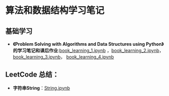 # 算法和数据结构学习笔记

## 基础学习

- **《Problem Solving with Algorithms and Data Structures using Python》 的学习笔记和课后作业**:[book_learning_1.ipynb](https://github.com/applenob/algorithm_note/blob/master/book_learning_1.ipynb)
，[book_learning_2.ipynb](https://github.com/applenob/algorithm_note/blob/master/book_learning_2.ipynb)，[book_learning_3.ipynb](https://github.com/applenob/algorithm_note/blob/master/book_learning_3.ipynb)，
[book_learning_4.ipynb](https://github.com/applenob/algorithm_note/blob/master/book_learning_4.ipynb)

## LeetCode 总结：

- **字符串String**：[String.ipynb](https://github.com/applenob/algorithm_note/blob/master/String.ipynb)
